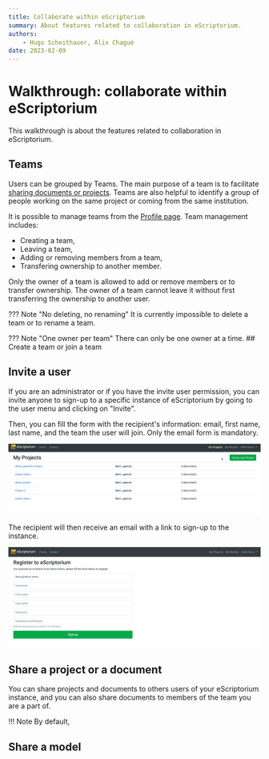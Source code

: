 ```yaml
---
title: Collaborate within eScriptorium
summary: About features related to collaboration in eScriptorium.
authors:
    - Hugo Scheithauer, Alix Chagué
date: 2023-02-09
---
```


# Walkthrough: collaborate within eScriptorium

This walkthrough is about the features related to collaboration in eScriptorium.
## Teams  

Users can be grouped by Teams. The main purpose of a team is to facilitate [sharing documents or projects](#share-a-project-or-a-document). Teams are also helpful to identify a group of people working on the same project or coming from the same institution.  

It is possible to manage teams from the [Profile page](walkthrough_users.md). Team management includes:  

- Creating a team,  
- Leaving a team,  
- Adding or removing members from a team,  
- Transfering ownership to another member.  

Only the owner of a team is allowed to add or remove members or to transfer ownership. The owner of a team cannot leave it without first transferring the ownership to another user.

??? Note "No deleting, no renaming"
    It is currently impossible to delete a team or to rename a team.

??? Note "One owner per team"
    There can only be one owner at a time.  ## Create a team or join a team

## Invite a user

If you are an administrator or if you have the invite user permission, you can invite anyone to sign-up to a specific instance of eScriptorium by going to the user menu and clicking on "Invite".

Then, you can fill the form with the recipient's information: email, first name, last name, and the team <!-- todo: link to the team section in Collaborate and Users -->the user will join. Only the email form is mandatory.

![Image: Demonstration of inviting a new user to a eScriptorium instance.](img/collaborate/escriptorium_collaborate_invite.gif "Demonstration of inviting a new user to a eScriptorium instance.")

The recipient will then receive an email with a link to sign-up to the instance.

![Image: The recipient's form for signing-up to eScriptorium.](img/collaborate/escriptorium_collaborate_signup_form.png "The recipient's form for signing-up to eScriptorium.")

## Share a project or a document

You can share projects and documents to others users of your eScriptorium instance, and you can also share documents to members of the team you are a part of.

!!! Note
    By default, 

## Share a model
